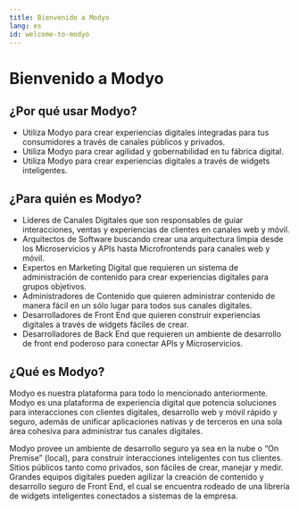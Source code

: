 ```yaml
---
title: Bienvenido a Modyo
lang: es
id: welcome-to-modyo
---
```


# Bienvenido a Modyo

## ¿Por qué usar Modyo?
* Utiliza Modyo para crear experiencias digitales integradas para tus consumidores a través de canales públicos y privados.
* Utiliza Modyo para crear agilidad y gobernabilidad en tu fábrica digital.
* Utiliza Modyo para crear experiencias digitales a través de widgets inteligentes.
## ¿Para quién es Modyo?
* Líderes de Canales Digitales que son responsables de guiar interacciones, ventas y experiencias de clientes en canales web y móvil.
* Arquitectos de Software buscando crear una arquitectura limpia desde los Microservicios y APIs hasta Microfrontends para canales web y móvil.
* Expertos en Marketing Digital que requieren un sistema de administración de contenido para crear experiencias digitales para grupos objetivos.
* Administradores de Contenido que quieren administrar contenido de manera fácil en un sólo lugar para todos sus canales digitales.
* Desarrolladores de Front End que quieren construir experiencias digitales a través de widgets fáciles de crear.
* Desarrolladores de Back End que requieren un ambiente de desarrollo de front end poderoso para conectar APIs y Microservicios.
## ¿Qué es Modyo?
Modyo es nuestra plataforma para todo lo mencionado anteriormente. Modyo es una plataforma de experiencia digital que potencia soluciones para interacciones con clientes digitales, desarrollo web y móvil rápido y seguro, además de unificar aplicaciones nativas y de terceros en una sola área cohesiva para administrar tus canales digitales.

Modyo provee un ambiente de desarrollo seguro ya sea en la nube o “On Premise” (local), para construir interacciones inteligentes con tus clientes. Sitios públicos tanto como privados, son fáciles de crear, manejar y medir. Grandes equipos digitales pueden agilizar la creación de contenido y desarrollo seguro de Front End, el cual se encuentra rodeado de una librería de widgets inteligentes conectados a sistemas de la empresa.